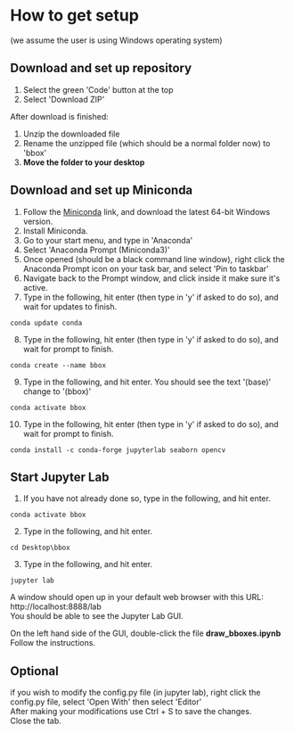 # How to get setup  
(we assume the user is using Windows operating system)  

## Download and set up repository
1. Select the green 'Code' button at the top
2. Select 'Download ZIP'

After download is finished:
1. Unzip the downloaded file
2. Rename the unzipped file (which should be a normal folder now) to 'bbox'
3. **Move the folder to your desktop**

## Download and set up Miniconda
1. Follow the [Miniconda](https://docs.conda.io/en/latest/miniconda.html) link, and download the latest 64-bit Windows version.
2. Install Miniconda.
3. Go to your start menu, and type in 'Anaconda'
4. Select 'Anaconda Prompt (Miniconda3)'
5. Once opened (should be a black command line window), right click the Anaconda Prompt icon on your task bar, and select 'Pin to taskbar'
6. Navigate back to the Prompt window, and click inside it make sure it's active.
7. Type in the following, hit enter (then type in 'y' if asked to do so), and wait for updates to finish. 
~~~~shell
conda update conda
~~~~  
8. Type in the following, hit enter (then type in 'y' if asked to do so), and wait for prompt to finish. 
~~~~shell
conda create --name bbox
~~~~ 
9. Type in the following, and hit enter. You should see the text '(base)' change to '(bbox)'
~~~~shell
conda activate bbox
~~~~  
10. Type in the following, hit enter (then type in 'y' if asked to do so), and wait for prompt to finish. 
~~~~shell
conda install -c conda-forge jupyterlab seaborn opencv
~~~~ 

## Start Jupyter Lab
1. If you have not already done so, type in the following, and hit enter.
~~~~shell
conda activate bbox
~~~~  
2. Type in the following, and hit enter.
~~~~shell
cd Desktop\bbox
~~~~  
3. Type in the following, and hit enter.
~~~~shell
jupyter lab
~~~~  

A window should open up in your default web browser with this URL:  
http://localhost:8888/lab  
You should be able to see the Jupyter Lab GUI.  

On the left hand side of the GUI, double-click the file **draw_bboxes.ipynb**
Follow the instructions.  

## Optional
if you wish to modify the config.py file (in jupyter lab), right click the config.py file, select 'Open With' then select 'Editor'  
After making your modifications use Ctrl + S to save the changes.  
Close the tab.
